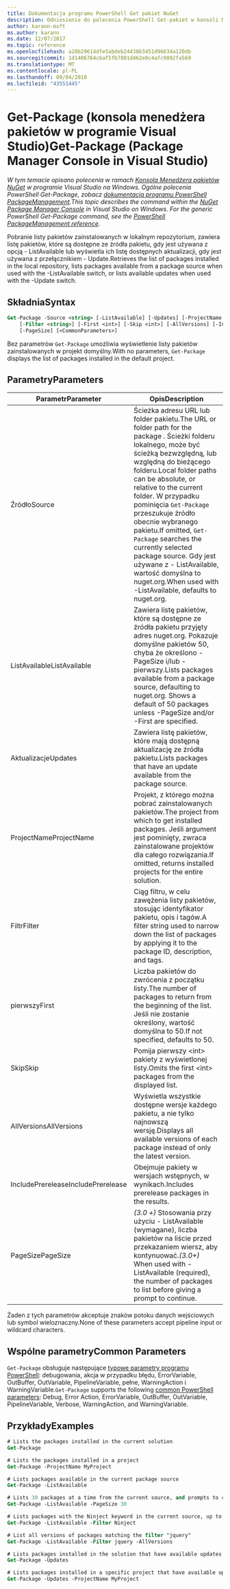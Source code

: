 ```yaml
---
title: Dokumentacja programu PowerShell Get pakiet NuGet
description: Odniesienie do polecenia PowerShell Get-pakiet w konsoli Menedżera pakietów NuGet w programie Visual Studio.
author: karann-msft
ms.author: karann
ms.date: 12/07/2017
ms.topic: reference
ms.openlocfilehash: a28b29614dfe5abdeb24438b3451d96634a120db
ms.sourcegitcommit: 1d1406764c6af5fb7801d462e0c4afc9092fa569
ms.translationtype: MT
ms.contentlocale: pl-PL
ms.lasthandoff: 09/04/2018
ms.locfileid: "43551445"
---
```

# <a name="get-package-package-manager-console-in-visual-studio"></a><span data-ttu-id="bc84a-103">Get-Package (konsola menedżera pakietów w programie Visual Studio)</span><span class="sxs-lookup"><span data-stu-id="bc84a-103">Get-Package (Package Manager Console in Visual Studio)</span></span>

<span data-ttu-id="bc84a-104">*W tym temacie opisano polecenia w ramach [Konsola Menedżera pakietów NuGet](package-manager-console.md) w programie Visual Studio na Windows. Ogólne polecenia PowerShell Get-Package, zobacz [dokumentacja programu PowerShell PackageManagement](/powershell/module/packagemanagement/?view=powershell-6).*</span><span class="sxs-lookup"><span data-stu-id="bc84a-104">*This topic describes the command within the [NuGet Package Manager Console](package-manager-console.md) in Visual Studio on Windows. For the generic PowerShell Get-Package command, see the [PowerShell PackageManagement reference](/powershell/module/packagemanagement/?view=powershell-6).*</span></span>

<span data-ttu-id="bc84a-105">Pobranie listy pakietów zainstalowanych w lokalnym repozytorium, zawiera listę pakietów, które są dostępne ze źródła pakietu, gdy jest używana z opcją - ListAvailable lub wyświetla ich listę dostępnych aktualizacji, gdy jest używana z przełącznikiem - Update.</span><span class="sxs-lookup"><span data-stu-id="bc84a-105">Retrieves the list of packages installed in the local repository, lists packages available from a package source when used with the -ListAvailable switch, or lists available updates when used with the -Update switch.</span></span>

## <a name="syntax"></a><span data-ttu-id="bc84a-106">Składnia</span><span class="sxs-lookup"><span data-stu-id="bc84a-106">Syntax</span></span>

```ps
Get-Package -Source <string> [-ListAvailable] [-Updates] [-ProjectName <string>]
    [-Filter <string>] [-First <int>] [-Skip <int>] [-AllVersions] [-IncludePrerelease]
    [-PageSize] [<CommonParameters>]
```

<span data-ttu-id="bc84a-107">Bez parametrów `Get-Package` umożliwia wyświetlenie listy pakietów zainstalowanych w projekt domyślny.</span><span class="sxs-lookup"><span data-stu-id="bc84a-107">With no parameters, `Get-Package` displays the list of packages installed in the default project.</span></span>

## <a name="parameters"></a><span data-ttu-id="bc84a-108">Parametry</span><span class="sxs-lookup"><span data-stu-id="bc84a-108">Parameters</span></span>

| <span data-ttu-id="bc84a-109">Parametr</span><span class="sxs-lookup"><span data-stu-id="bc84a-109">Parameter</span></span> | <span data-ttu-id="bc84a-110">Opis</span><span class="sxs-lookup"><span data-stu-id="bc84a-110">Description</span></span> |
| --- | --- |
| <span data-ttu-id="bc84a-111">Źródło</span><span class="sxs-lookup"><span data-stu-id="bc84a-111">Source</span></span> | <span data-ttu-id="bc84a-112">Ścieżka adresu URL lub folder pakietu.</span><span class="sxs-lookup"><span data-stu-id="bc84a-112">The URL or folder path for the package .</span></span> <span data-ttu-id="bc84a-113">Ścieżki folderu lokalnego, może być ścieżką bezwzględną, lub względną do bieżącego folderu.</span><span class="sxs-lookup"><span data-stu-id="bc84a-113">Local folder paths can be absolute, or relative to the current folder.</span></span> <span data-ttu-id="bc84a-114">W przypadku pominięcia `Get-Package` przeszukuje źródło obecnie wybranego pakietu.</span><span class="sxs-lookup"><span data-stu-id="bc84a-114">If omitted, `Get-Package` searches the currently selected package source.</span></span> <span data-ttu-id="bc84a-115">Gdy jest używane z - ListAvailable, wartość domyślna to nuget.org.</span><span class="sxs-lookup"><span data-stu-id="bc84a-115">When used with -ListAvailable, defaults to nuget.org.</span></span> |
| <span data-ttu-id="bc84a-116">ListAvailable</span><span class="sxs-lookup"><span data-stu-id="bc84a-116">ListAvailable</span></span> | <span data-ttu-id="bc84a-117">Zawiera listę pakietów, które są dostępne ze źródła pakietu przyjęty adres nuget.org. Pokazuje domyślne pakietów 50, chyba że określono - PageSize i/lub - pierwszy.</span><span class="sxs-lookup"><span data-stu-id="bc84a-117">Lists packages available from a package source, defaulting to nuget.org. Shows a default of 50 packages unless -PageSize and/or -First are specified.</span></span> |
| <span data-ttu-id="bc84a-118">Aktualizacje</span><span class="sxs-lookup"><span data-stu-id="bc84a-118">Updates</span></span> | <span data-ttu-id="bc84a-119">Zawiera listę pakietów, które mają dostępną aktualizację ze źródła pakietu.</span><span class="sxs-lookup"><span data-stu-id="bc84a-119">Lists packages that have an update available from the package source.</span></span> |
| <span data-ttu-id="bc84a-120">ProjectName</span><span class="sxs-lookup"><span data-stu-id="bc84a-120">ProjectName</span></span> | <span data-ttu-id="bc84a-121">Projekt, z którego można pobrać zainstalowanych pakietów.</span><span class="sxs-lookup"><span data-stu-id="bc84a-121">The project from which to get installed packages.</span></span> <span data-ttu-id="bc84a-122">Jeśli argument jest pominięty, zwraca zainstalowane projektów dla całego rozwiązania.</span><span class="sxs-lookup"><span data-stu-id="bc84a-122">If omitted, returns installed projects for the entire solution.</span></span> |
| <span data-ttu-id="bc84a-123">Filtr</span><span class="sxs-lookup"><span data-stu-id="bc84a-123">Filter</span></span> | <span data-ttu-id="bc84a-124">Ciąg filtru, w celu zawężenia listy pakietów, stosując identyfikator pakietu, opis i tagów.</span><span class="sxs-lookup"><span data-stu-id="bc84a-124">A filter string used to narrow down the list of packages by applying it to the package ID, description, and tags.</span></span> |
| <span data-ttu-id="bc84a-125">pierwszy</span><span class="sxs-lookup"><span data-stu-id="bc84a-125">First</span></span> | <span data-ttu-id="bc84a-126">Liczba pakietów do zwrócenia z początku listy.</span><span class="sxs-lookup"><span data-stu-id="bc84a-126">The number of packages to return from the beginning of the list.</span></span> <span data-ttu-id="bc84a-127">Jeśli nie zostanie określony, wartość domyślna to 50.</span><span class="sxs-lookup"><span data-stu-id="bc84a-127">If not specified, defaults to 50.</span></span> |
| <span data-ttu-id="bc84a-128">Skip</span><span class="sxs-lookup"><span data-stu-id="bc84a-128">Skip</span></span> | <span data-ttu-id="bc84a-129">Pomija pierwszy &lt;int&gt; pakiety z wyświetlonej listy.</span><span class="sxs-lookup"><span data-stu-id="bc84a-129">Omits the first &lt;int&gt; packages from the displayed list.</span></span>  |
| <span data-ttu-id="bc84a-130">AllVersions</span><span class="sxs-lookup"><span data-stu-id="bc84a-130">AllVersions</span></span> | <span data-ttu-id="bc84a-131">Wyświetla wszystkie dostępne wersje każdego pakietu, a nie tylko najnowszą wersję.</span><span class="sxs-lookup"><span data-stu-id="bc84a-131">Displays all available versions of each package instead of only the latest version.</span></span> |
| <span data-ttu-id="bc84a-132">IncludePrerelease</span><span class="sxs-lookup"><span data-stu-id="bc84a-132">IncludePrerelease</span></span> | <span data-ttu-id="bc84a-133">Obejmuje pakiety w wersjach wstępnych, w wynikach.</span><span class="sxs-lookup"><span data-stu-id="bc84a-133">Includes prerelease packages in the results.</span></span> |
| <span data-ttu-id="bc84a-134">PageSize</span><span class="sxs-lookup"><span data-stu-id="bc84a-134">PageSize</span></span> | <span data-ttu-id="bc84a-135">*(3.0 +)*  Stosowania przy użyciu - ListAvailable (wymagane), liczba pakietów na liście przed przekazaniem wiersz, aby kontynuować.</span><span class="sxs-lookup"><span data-stu-id="bc84a-135">*(3.0+)* When used with -ListAvailable (required), the number of packages to list before giving a prompt to continue.</span></span> |

<span data-ttu-id="bc84a-136">Żaden z tych parametrów akceptuje znaków potoku danych wejściowych lub symbol wieloznaczny.</span><span class="sxs-lookup"><span data-stu-id="bc84a-136">None of these parameters accept pipeline input or wildcard characters.</span></span>

## <a name="common-parameters"></a><span data-ttu-id="bc84a-137">Wspólne parametry</span><span class="sxs-lookup"><span data-stu-id="bc84a-137">Common Parameters</span></span>

<span data-ttu-id="bc84a-138">`Get-Package` obsługuje następujące [typowe parametry programu PowerShell](http://go.microsoft.com/fwlink/?LinkID=113216): debugowania, akcja w przypadku błędu, ErrorVariable, OutBuffer, OutVariable, PipelineVariable, pełne, WarningAction i WarningVariable.</span><span class="sxs-lookup"><span data-stu-id="bc84a-138">`Get-Package` supports the following [common PowerShell parameters](http://go.microsoft.com/fwlink/?LinkID=113216): Debug, Error Action, ErrorVariable, OutBuffer, OutVariable, PipelineVariable, Verbose, WarningAction, and WarningVariable.</span></span>

## <a name="examples"></a><span data-ttu-id="bc84a-139">Przykłady</span><span class="sxs-lookup"><span data-stu-id="bc84a-139">Examples</span></span>

```ps
# Lists the packages installed in the current solution
Get-Package

# Lists the packages installed in a project
Get-Package -ProjectName MyProject

# Lists packages available in the current package source
Get-Package -ListAvailable

# Lists 30 packages at a time from the current source, and prompts to continue if more are available
Get-Package -ListAvailable -PageSize 30

# Lists packages with the Ninject keyword in the current source, up to 50
Get-Package -ListAvailable -Filter Ninject

# List all versions of packages matching the filter "jquery"
Get-Package -ListAvailable -Filter jquery -AllVersions

# Lists packages installed in the solution that have available updates
Get-Package -Updates

# Lists packages installed in a specific project that have available updates
Get-Package -Updates -ProjectName MyProject
```
